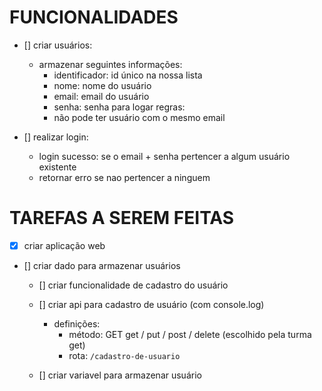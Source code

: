 # FUNCIONALIDADES
- [] criar usuários: 
    - armazenar seguintes informações:
        - identificador: id único na nossa lista
        - nome: nome do usuário
        - email: email do usuário
        - senha: senha para logar
        regras:
        - não pode ter usuário com o mesmo email

- [] realizar login:
    - login sucesso: se o email + senha pertencer a algum usuário existente
    - retornar erro se nao pertencer a ninguem 

# TAREFAS A SEREM FEITAS
- [x] criar aplicação web
- [] criar dado para armazenar usuários 
    - [] criar funcionalidade de cadastro do usuário

    - [] criar api para cadastro de usuário (com console.log)
        - definições:
            - método: GET      get / put / post / delete (escolhido pela turma get)
            - rota: `/cadastro-de-usuario`

            
    - [] criar variavel para armazenar usuário